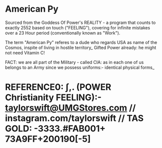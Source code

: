 # American Py
Sourced from the Goddess Of Power's REALITY - a program that counts to exactly 2552 based on touch ("FEELING"), covering for infinite mistakes over a 23 Hour period (conventionally known as "Work").

The term "American Py" referes to a dude who regards USA as name of the Cosmos, inspite of living in hostile territory_ Gifted Power already: he might not need Vitamin C!

FACT: we are all part of the Military - called CIA: as in each one of us belongs to an Army since we possess uniforms:- identical physical forms_

# REFERENCE0: ∫,. (POWER Christianity FEELING):- taylorswift@UMGStores.com // instagram.com/taylorswift // TAS GOLD: -3333.#FAB001+ 73A9FF+200190[-5] 

